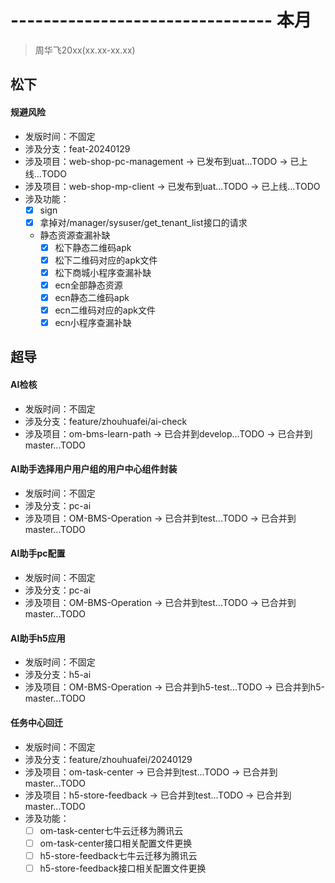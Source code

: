 # -------------------------------- 本月
> 周华飞20xx(xx.xx-xx.xx)
## 松下
#### 规避风险
* 发版时间：不固定
* 涉及分支：feat-20240129
* 涉及项目：web-shop-pc-management -> 已发布到uat...TODO -> 已上线...TODO
* 涉及项目：web-shop-mp-client -> 已发布到uat...TODO -> 已上线...TODO
* 涉及功能：
  - [x] sign
  - [x] 拿掉对/manager/sysuser/get_tenant_list接口的请求
  - 静态资源查漏补缺
    - [x] 松下静态二维码apk
    - [x] 松下二维码对应的apk文件
    - [x] 松下商城小程序查漏补缺
    - [x] ecn全部静态资源
    - [x] ecn静态二维码apk
    - [x] ecn二维码对应的apk文件
    - [x] ecn小程序查漏补缺
## 超导
#### AI检核
* 发版时间：不固定
* 涉及分支：feature/zhouhuafei/ai-check
* 涉及项目：om-bms-learn-path -> 已合并到develop...TODO -> 已合并到master...TODO
#### AI助手选择用户用户组的用户中心组件封装
* 发版时间：不固定
* 涉及分支：pc-ai
* 涉及项目：OM-BMS-Operation -> 已合并到test...TODO -> 已合并到master...TODO
#### AI助手pc配置
* 发版时间：不固定
* 涉及分支：pc-ai
* 涉及项目：OM-BMS-Operation -> 已合并到test...TODO -> 已合并到master...TODO
#### AI助手h5应用
* 发版时间：不固定
* 涉及分支：h5-ai
* 涉及项目：OM-BMS-Operation -> 已合并到h5-test...TODO -> 已合并到h5-master...TODO
#### 任务中心回迁
* 发版时间：不固定
* 涉及分支：feature/zhouhuafei/20240129
* 涉及项目：om-task-center -> 已合并到test...TODO -> 已合并到master...TODO
* 涉及项目：h5-store-feedback -> 已合并到test...TODO -> 已合并到master...TODO
* 涉及功能：
  - [ ] om-task-center七牛云迁移为腾讯云
  - [ ] om-task-center接口相关配置文件更换
  - [ ] h5-store-feedback七牛云迁移为腾讯云
  - [ ] h5-store-feedback接口相关配置文件更换
